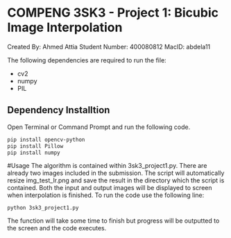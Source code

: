 # COMPENG 3SK3 - Project 1: Bicubic Image Interpolation
Created By: Ahmed Attia
Student Number: 400080812
MacID: abdela11

The following dependencies are required to run the file:
- cv2
- numpy
- PIL

## Dependency Installtion

Open Terminal or Command Prompt and run the following code.

```bash
pip install opencv-python
pip install Pillow
pip install numpy
```

#Usage
The algorithm is contained within 3sk3_project1.py. There are already two images included in the submission. The script will automatically resize img_test_lr.png and save the result in the directory which the script is contained. Both the input and output images will be displayed to screen when interpolation is finished. To run the code use the following line:

```
python 3sk3_project1.py
```

The function will take some time to finish but progress will be outputted to the screen and the code executes.

